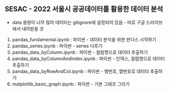 ## SESAC - 2022 서울시 공공데이터를 활용한 데이터 분석
- data 용량이 너무 많아 데이터는 gitignore에 설정되어 있음 - 따로 구글 드라이브에서 내려받을 것

01. pandas_fundamental.ipynb : 파이썬 - 데이터 분석을 위한 판다스 시작하기
02. pandas_series.ipynb : 파이썬 - series 다루기
03. pandas_data_byColumn.ipynb : 파이썬 - 컬럼명으로 데이터 추출하기
04. pandas_data_byColumnAndIndex.ipynb : 파이썬 - 인덱스, 컬럼명으로 데이터 추출하기
05. pandas_data_byRowAndCol.ipynb : 파이썬 - 행번호, 열번호로 데이터 추출하기
06. matplotlib_basic_graph.ipynb : 파이썬 - 기본 그래프 그리기